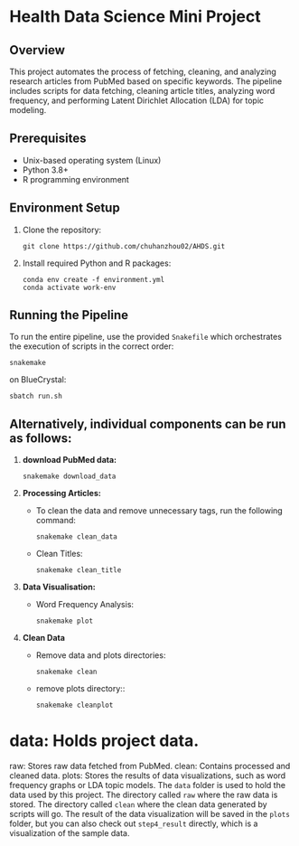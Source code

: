 # Health Data Science Mini Project

## Overview

This project automates the process of fetching, cleaning, and analyzing research articles from PubMed based on specific keywords. The pipeline includes scripts for data fetching, cleaning article titles, analyzing word frequency, and performing Latent Dirichlet Allocation (LDA) for topic modeling.

## Prerequisites

- Unix-based operating system (Linux)
- Python 3.8+
- R programming environment

## Environment Setup

1. Clone the repository:
   ```
   git clone https://github.com/chuhanzhou02/AHDS.git
   ```

2. Install required Python and R packages:
   ```
   conda env create -f environment.yml
   conda activate work-env
   ```

## Running the Pipeline
To run the entire pipeline, use the provided `Snakefile` which orchestrates the execution of scripts in the correct order:

```
snakemake
```

on BlueCrystal:

```
sbatch run.sh
```

## Alternatively, individual components can be run as follows:

1. **download PubMed data:**
   ```
   snakemake download_data
   ```
  
2. **Processing Articles:**
   - To clean the data and remove unnecessary tags, run the following command:
     ```
     snakemake clean_data
     ```
   - Clean Titles:
     ```
     snakemake clean_title
     ```

3. **Data Visualisation:**
   - Word Frequency Analysis:
     ```
     snakemake plot
     ```
  
4. **Clean Data**
   - Remove data and plots directories:
     ```
     snakemake clean
     ```
   - remove plots directory::
     ```
     snakemake cleanplot
     ```
# data: Holds project data.
   raw: Stores raw data fetched from PubMed.
   clean: Contains processed and cleaned data.
   plots: Stores the results of data visualizations, such as word frequency graphs or LDA topic models.
   The `data` folder is used to hold the data used by this project.  The directory called `raw` where the raw data is stored. The directory called `clean` where the clean      data generated by scripts will go. 
The result of the data visualization will be saved in the `plots` folder, but you can also check out `step4_result` directly, which is a visualization of the sample data.
